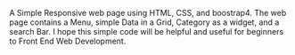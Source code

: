 A Simple Responsive web page using HTML, CSS, and boostrap4. The web page contains a Menu, simple Data in a Grid, Category as a widget, and a search Bar. I hope this simple code will be helpful and useful for beginners to Front End Web Development.

